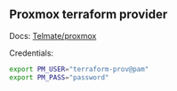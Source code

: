 ## Proxmox terraform provider

Docs: [Telmate/proxmox](https://registry.terraform.io/providers/Telmate/proxmox/latest/docs)

Credentials:
```bash
export PM_USER="terraform-prov@pam"
export PM_PASS="password"
```